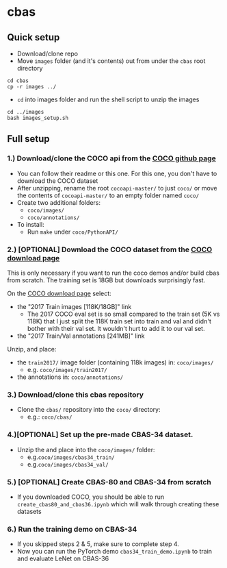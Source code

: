 
# cbas

## Quick setup
* Download/clone repo
* Move `images` folder (and it's contents) out from under the `cbas` root directory
```
cd cbas
cp -r images ../
```
* `cd` into images folder and run the shell script to unzip the images
```
cd ../images
bash images_setup.sh
```

## Full setup
### 1.) Download/clone the COCO api from the <a href=https://github.com/cocodataset/cocoapi>COCO github page</a>
* You can follow their readme or this one.  For this one, you don't have to download the COCO dataset
* After unzipping, rename the root `cocoapi-master/` to just `coco/` or move the contents of `cocoapi-master/` to an empty folder named `coco/`
* Create two additional folders:
  * `coco/images/`
  * `coco/annotations/`
* To install:
  * Run `make` under `coco/PythonAPI/`

### 2.) [OPTIONAL] Download the COCO dataset from the <a href=http://cocodataset.org/#download>COCO download page</a>

This is only necessary if you want to run the coco demos and/or build cbas from scratch.  The training set is 18GB but downloads surprisingly fast.

On the <a href=http://cocodataset.org/#download>COCO download page</a> select: 
* the "2017 Train images [118K/18GB]" link
    * The 2017 COCO eval set is so small compared to the train set (5K vs 118K) that I just split the 118K train set into train and val and didn't bother with their val set.  It wouldn't hurt to add it to our val set.
* the "2017 Train/Val annotations [241MB]" link

Unzip, and place:
* the `train2017/` image folder (containing 118k images) in: `coco/images/`
    * e.g. `coco/images/train2017/`
* the annotations in: `coco/annotations/`

### 3.) Download/clone this cbas repository
* Clone the `cbas/` repository into the `coco/` directory:
    * e.g.: `coco/cbas/`

### 4.)[OPTIONAL] Set up the pre-made CBAS-34 dataset. 
* Unzip the and place into the `coco/images/` folder:
    * e.g.`coco/images/cbas34_train/`
    * e.g.`coco/images/cbas34_val/`
    
### 5.) [OPTIONAL] Create CBAS-80 and CBAS-34 from scratch
* If you downloaded COCO, you should be able to run `create_cbas80_and_cbas36.ipynb` which will walk through creating these datasets

### 6.) Run the training demo on CBAS-34
* If you skipped steps 2 & 5, make sure to complete step 4.
* Now you can run the PyTorch demo `cbas34_train_demo.ipynb` to train and evaluate LeNet on CBAS-36
